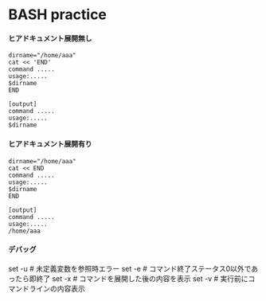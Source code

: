 # BASH practice


#### ヒアドキュメント展開無し
`dirname="/home/aaa"`  
`cat << 'END'`  
`command .....`  
`usage:.....`  
`$dirname`  
`END`  

`[output]`  
`command .....`  
`usage:.....`  
`$dirname`  


#### ヒアドキュメント展開有り
`dirname="/home/aaa"`  
`cat << END`  
`command .....`  
`usage:.....`  
`$dirname`  
`END`  

`[output]`  
`command .....`  
`usage:.....`  
`/home/aaa`  

#### デバッグ
set -u # 未定義変数を参照時エラー
set -e # コマンド終了ステータス0以外であったら即終了
set -x # コマンドを展開した後の内容を表示
set -v # 実行前にコマンドラインの内容表示
